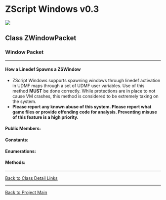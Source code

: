 # ZScript Windows v0.3

![](https://github.com/Saican/ZSWin/blob/master/README/ZSWin_Logo.png)

## Class ZWindowPacket
### Window Packet

------------
#### How a Linedef Spawns a ZSWindow
- ZScript Windows supports spawning windows through linedef activation in UDMF maps through a set of UDMF user variables.  Use of this method **MUST** be done correctly.  While protections are in place to not cause VM crashes, this method is considered to be extremely taxing on the system.
- **Please report any known abuse of this system.  Please report what game files or provide offending code for analysis.  Preventing misuse of this feature is a high priority.**

#### Public Members:


#### Constants:


#### Enumerations:


#### Methods:


------------


[Back to Class Detail Links](https://github.com/Saican/ZSWin/blob/master/README/05%20-%20Classes.md)

------------


[Back to Project Main](https://github.com/Saican/ZSWin "Back to Project Main")